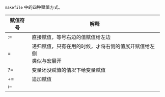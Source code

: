 `makefile` 中的四种赋值方式。



| 赋值符号 | 解释                                                         |
| -------- | ------------------------------------------------------------ |
| :=       | 直接赋值，等号右边的值赋值给左边                             |
| =        | 递归赋值，只有在用的时候，才将右侧的值展开赋值给左侧<br/>类似与宏展开 |
| ?=       | 变量还没赋值的情况下给变量赋值                               |
| +=       | 追加赋值                                                     |
| !=       |                                                              |



